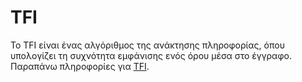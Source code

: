 # TFI

Το TFI είναι ένας αλγόριθμος της ανάκτησης πληροφορίας, όπου υπολογίζει τη συχνότητα εμφάνισης ενός όρου μέσα στο έγγραφο.
Παραπάνω πληροφορίες για [TFI](Hadoop.adoc).
